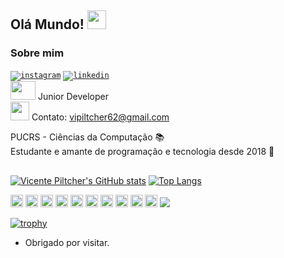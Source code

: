 ## Olá Mundo! <img src=https://github.com/TheDudeThatCode/TheDudeThatCode/blob/master/Assets/Earth.gif width="30">
 
### Sobre mim 
<code><a href="https://www.instagram.com/vicente.piltcher/" target=""><img align="center" src="https://img.shields.io/badge/-Instagram-05122A?style=flat&logo=instagram" alt="instagram"/></a></code> 
<code><a href="https://www.linkedin.com/in/vicente-piltcher-1235b120b/" target="_blank"><img align="center" src="https://img.shields.io/badge/-LinkedIn-05122A?style=flat&logo=linkedin" alt="linkedin"/></a></code>
<br/><img src=https://github.com/TheDudeThatCode/TheDudeThatCode/blob/master/Assets/Developer.gif width="40" height="30"> Junior Developer<br/>
<img src=https://github.com/TheDudeThatCode/TheDudeThatCode/blob/master/Assets/Gmail.svg widht="30" height="30"> Contato: vipiltcher62@gmail.com
 
PUCRS - Ciências da Computação 📚 <br/>
Estudante e amante de programação e tecnologia desde 2018 👾

##
[![Vicente Piltcher's GitHub stats](https://github-readme-stats.vercel.app/api?username=vicente-piltcher)](https://github.com/vicente-piltcher/github-readme-stats)
[![Top Langs](https://github-readme-stats.vercel.app/api/top-langs/?username=vicente-piltcher&layout=compact)](https://github.com/vicente-piltcher/github-readme-stats)


<code><img height="20" src="https://shields.io/badge/react-black?logo=react&style=for-the-badge"></code>
<code><img height="20" src="https://img.shields.io/badge/MySQL-00000F?style=for-the-badge&logo=mysql&logoColor=white"></code>
<code><img height="20" src="http://img.shields.io/badge/-PHP-111?style=flat-square&logo=PHP"></code>
<code><img height="20" src="https://camo.githubusercontent.com/9aa0832500e5e13cc3d8bc68213a5888624a8e3f392b5e7fab4600982730838f/68747470733a2f2f696d672e736869656c64732e696f2f62616467652f2d4c61726176656c2d3035313232413f7374796c653d666c6174266c6f676f3d6c61726176656c"></code>
<code><img height="20" src="https://img.shields.io/badge/Git-F05032?style=for-the-badge&logo=git&logoColor=white"></code>
<code><img height="20" src="https://img.shields.io/badge/-VSCode-007ACC?style=flat-square&logo=visual-studio-code&logoColor=white"></code>
<code><img height="20" src="https://img.shields.io/badge/HTML-239120?style=for-the-badge&logo=html5&logoColor=white"></code>
<code><img height="20" src="https://camo.githubusercontent.com/3f23ca0cc8b89155eefc6684c4425be49f26a6278d349619d8dbd878a17353b6/68747470733a2f2f696d672e736869656c64732e696f2f62616467652f2d4353532d3035313232413f7374796c653d666c6174266c6f676f3d63737333"></code>
<code><img height="20" src="http://img.shields.io/badge/-Flutter-blue?style=flat-red&logo=flutter"></code>
<code><img height="20" src="http://img.shields.io/badge/-Dart-0066ff?style=flat-square&logo=Dart"></code>
<code><img heigth="20" src="https://camo.githubusercontent.com/a693dc5eace787749bf7951222e795b8f8a831b316d7115d18dbccd4fa5241d2/68747470733a2f2f696d672e736869656c64732e696f2f62616467652f2d5675652e6a732d3035313232413f7374796c653d666c6174266c6f676f3d7675652e6a73"></code>


[![trophy](https://github-profile-trophy.vercel.app/?username=vicente-piltcher&theme=onedark&row=1&column=4&margin-w=4&margin-h=5)](https://github.com/ryo-ma/github-profile-trophy)

- Obrigado por visitar. 
